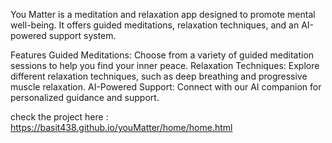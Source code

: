 You Matter is a meditation and relaxation app designed to promote mental well-being. It offers guided meditations, relaxation techniques, and an AI-powered support system.

Features
Guided Meditations: Choose from a variety of guided meditation sessions to help you find your inner peace.
Relaxation Techniques: Explore different relaxation techniques, such as deep breathing and progressive muscle relaxation.
AI-Powered Support: Connect with our AI companion for personalized guidance and support.

check the project here : https://basit438.github.io/youMatter/home/home.html

